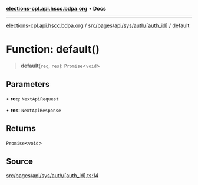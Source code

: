 [**elections-cpl.api.hscc.bdpa.org**](../../../../../../../README.md) • **Docs**

***

[elections-cpl.api.hscc.bdpa.org](../../../../../../../README.md) / [src/pages/api/sys/auth/\[auth\_id\]](../README.md) / default

# Function: default()

> **default**(`req`, `res`): `Promise`\<`void`\>

## Parameters

• **req**: `NextApiRequest`

• **res**: `NextApiResponse`

## Returns

`Promise`\<`void`\>

## Source

[src/pages/api/sys/auth/\[auth\_id\].ts:14](https://github.com/nhscc/elections_cpl.api.hscc.bdpa.org/blob/46ed5b306a3fd199be2bd28706c3da03542c6da3/src/pages/api/sys/auth/[auth_id].ts#L14)
